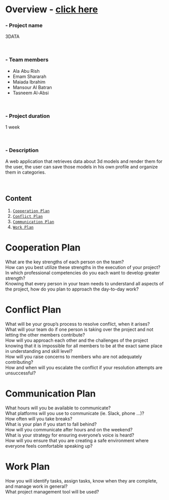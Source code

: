 # Overview - [click here](https://team2two.github.io/Overview/)

### - Project name

3DATA

&nbsp;

### - Team members

* Ala Abu Rish
* Emam Shararah
* Maiada Ibrahim
* Mansour Al Batran
* Tasneem Al-Absi

&nbsp;

### - Project duration

1 week

&nbsp;

### - Description

A web application that retrieves data about 3d models and render them for the user, the user can save those models in his own profile and organize them in categories.

&nbsp;

## Content

1. [`Cooperation Plan`](#Cooperation%20Plan)
2. [`Conflict Plan`](#Conflict%20Plan)
3. [`Communication Plan`](#Communication%20Plan)
4. [`Work Plan`](#Work%20Plan)


# Cooperation Plan


What are the key strengths of each person on the team?<br>
How can you best utilize these strengths in the execution of your project?<br>
In which professional competencies do you each want to develop greater strength?<br>
Knowing that every person in your team needs to understand all aspects of the project, how do you plan to approach the day-to-day work?<br>

# Conflict Plan


What will be your group’s process to resolve conflict, when it arises?<br>
What will your team do if one person is taking over the project and not letting the other members contribute?<br>
How will you approach each other and the challenges of the project knowing that it is impossible for all members to be at the exact same place in understanding and skill level?<br>
How will you raise concerns to members who are not adequately contributing?<br>
How and when will you escalate the conflict if your resolution attempts are unsuccessful?<br>


# Communication Plan


What hours will you be available to communicate?<br>
What platforms will you use to communicate (ie. Slack, phone …)?<br>
How often will you take breaks?<br>
What is your plan if you start to fall behind?<br>
How will you communicate after hours and on the weekend?<br>
What is your strategy for ensuring everyone’s voice is heard?<br>
How will you ensure that you are creating a safe environment where everyone feels comfortable speaking up?<br>


# Work Plan

How you will identify tasks, assign tasks, know when they are complete, and manage work in general?<br>
What project management tool will be used?